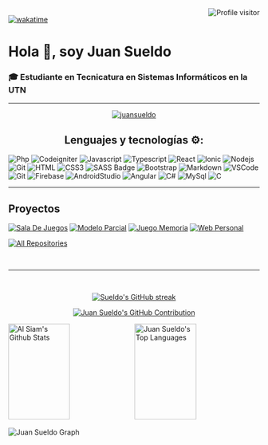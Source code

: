 <a href="https://komarev.com/ghpvc/?username=juansueldo">
  <img align="right" src="https://komarev.com/ghpvc/?username=juansueldo&label=Visitors&color=0e75b6&style=flat" alt="Profile visitor" />
</a>

[![wakatime](https://wakatime.com/badge/user/018b5c67-ed97-45fa-84be-51abba5b591f.svg)](https://wakatime.com/@018b5c67-ed97-45fa-84be-51abba5b591f)

  <h1>Hola <span>👋</span>, soy Juan Sueldo</h1>
  <h3>🎓 Estudiante en Tecnicatura en Sistemas Informáticos en la UTN</h3>
      <hr>
      <div text-align="center" style="display: inline_block">
        <p align="center">

 <a href="https://linkedin.com/in/juan-sueldo" target="_blank">
  <img src="https://img.shields.io/badge/LinkedIn-0077B5?style=for-the-badge&logo=linkedin&logoColor=white" alt="juansueldo"/>
 </a>
<br />
  <center><h2>Lenguajes y tecnologías ⚙️:</h2></center>
  
![Php](https://img.shields.io/badge/php-7474ac?style=for-the-badge&labelColor=black&logo=php&logoColor=7474ac)
![Codeigniter](https://img.shields.io/badge/codeigniter-e0491a?style=for-the-badge&labelColor=black&logo=codeigniter&logoColor=e0491a)
![Javascript](https://img.shields.io/badge/Javascript-F0DB4F?style=for-the-badge&labelColor=black&logo=javascript&logoColor=F0DB4F)
![Typescript](https://img.shields.io/badge/Typescript-007acc?style=for-the-badge&labelColor=black&logo=typescript&logoColor=007acc)
![React](https://img.shields.io/badge/-React-61DBFB?style=for-the-badge&labelColor=black&logo=react&logoColor=61DBFB)
![Ionic](https://camo.githubusercontent.com/1dc25a3b0ac719c353f9ce566b48738df88dab9aeacdc53a71846a01a5fb5c38/68747470733a2f2f696d672e736869656c64732e696f2f62616467652f696f6e69632d3136366266653f7374796c653d666f722d7468652d6261646765266c6162656c436f6c6f723d626c61636b266c6f676f3d696f6e6963266c6f676f436f6c6f723d313636626665)
![Nodejs](https://img.shields.io/badge/Nodejs-3C873A?style=for-the-badge&labelColor=black&logo=node.js&logoColor=3C873A)
![Git](https://camo.githubusercontent.com/bd2bd127c104ba5c98bb12c70801b075aee1f040009089510f69554300e7ff41/68747470733a2f2f696d672e736869656c64732e696f2f62616467652f4769742d4630353033323f7374796c653d666f722d7468652d6261646765266c6f676f3d676974266c6f676f436f6c6f723d7768697465)
![HTML](https://img.shields.io/badge/HTML5-E34F26?style=for-the-badge&logo=html5&logoColor=white)
![CSS3](https://img.shields.io/badge/CSS3-1572B6?style=for-the-badge&logo=css3&logoColor=white)
![SASS Badge](https://img.shields.io/badge/Sass-CC6699?style=for-the-badge&logo=sass&logoColor=white)
![Bootstrap](https://img.shields.io/badge/Bootstrap-563D7C?style=for-the-badge&logo=bootstrap&logoColor=white)
![Markdown](https://img.shields.io/badge/Markdown-000000?style=for-the-badge&logo=markdown&logoColor=white)
![VSCode](https://img.shields.io/badge/Visual_Studio-0078d7?style=for-the-badge&logo=visual%20studio&logoColor=white)
![Git](https://img.shields.io/badge/Git-F05032?style=for-the-badge&logo=git&logoColor=white)
![Firebase](https://img.shields.io/badge/firebase-ffcc30?style=for-the-badge&labelColor=black&logo=firebase&logoColor=ffcc30)
![AndroidStudio](https://img.shields.io/badge/android%20studio-6ba874?style=for-the-badge&labelColor=black&logo=android&logoColor=6ba874)
![Angular](https://img.shields.io/badge/angular-dd0031?style=for-the-badge&labelColor=black&logo=angular&logoColor=dd0031)
![C#](https://img.shields.io/badge/csharp-64237b?style=for-the-badge&labelColor=black&logo=csharp&logoColor=64237b)
![MySql](https://img.shields.io/badge/mysql-01758e?style=for-the-badge&labelColor=black&logo=mysql&logoColor=01758e)
![C](https://img.shields.io/badge/c-01589c?style=for-the-badge&labelColor=black&logo=c&logoColor=01589c)


<hr>

## Proyectos
[![Sala De Juegos](https://github-readme-stats.vercel.app/api/pin/?username=juansueldo&repo=TP1_Labo_IV&border_color=7F3FBF&bg_color=0D1117&title_color=C9D1D9&text_color=8B949E&icon_color=7F3FBF)](https://github.com/juansueldo/TP1_Labo_IV)
[![Modelo Parcial](https://github-readme-stats.vercel.app/api/pin/?username=juansueldo&repo=laboiv-pp&border_color=7F3FBF&bg_color=0D1117&title_color=C9D1D9&text_color=8B949E&icon_color=7F3FBF)](https://github.com/juansueldo/laboiv-pp)
[![Juego Memoria](https://github-readme-stats.vercel.app/api/pin/?username=juansueldo&repo=juegomemoriaApp&border_color=7F3FBF&bg_color=0D1117&title_color=C9D1D9&text_color=8B949E&icon_color=7F3FBF)](https://github.com/juansueldo/juegomemoriaApp)
[![Web Personal](https://github-readme-stats.vercel.app/api/pin/?username=juansueldo&repo=juansueldo.github.io&border_color=7F3FBF&bg_color=0D1117&title_color=C9D1D9&text_color=8B949E&icon_color=7F3FBF)](https://github.com/juansueldo/juansueldo.github.io)

<p align="left">
  <a href="https://github.com/juansueldo?tab=repositories" target="_blank"><img alt="All Repositories" title="All Repositories" src="https://img.shields.io/badge/-All%20Repos-2962FF?style=for-the-badge&logo=koding&logoColor=white"/></a>
</p>

<br/>
<hr/>
<br/>
<p align="center">
  <a href="https://github.com/juansueldo">
    <img src="https://github-readme-streak-stats.herokuapp.com/?user=juansueldo&theme=radical&border=7F3FBF&background=0D1117" alt="Sueldo's GitHub streak"/>
  </a>
</p>

<p align="center">
  <a href="https://github.com/juansueldo">
    <img src="https://github-profile-summary-cards.vercel.app/api/cards/profile-details?username=juansueldo&theme=radical" alt="Juan Sueldo's GitHub Contribution"/>
  </a>
</p>

<a> 
    <a href="https://github.com/juansueldo"><img alt="Al Siam's Github Stats" src="https://denvercoder1-github-readme-stats.vercel.app/api?username=juansueldo&show_icons=true&count_private=true&theme=react&border_color=7F3FBF&bg_color=0D1117&title_color=F85D7F&icon_color=F8D866" height="192px" width="49.5%"/></a>
  <a href="https://github.com/juansueldo"><img alt="Juan Sueldo's Top Languages" src="https://denvercoder1-github-readme-stats.vercel.app/api/top-langs/?username=juansueldo&langs_count=8&layout=compact&theme=react&border_color=7F3FBF&bg_color=0D1117&title_color=F85D7F&icon_color=F8D866" height="192px" width="49.5%"/></a>
  <br/>
</a>

![Juan Sueldo Graph](https://github-readme-activity-graph.vercel.app/graph?username=juansueldo&custom_title=Juan%20Sueldo's%20GitHub%20Activity%20Graph&bg_color=0D1117&color=7F3FBF&line=7F3FBF&point=7F3FBF&area_color=FFFFFF&title_color=FFFFFF&area=true)
    




    




<!---
juansueldo/juansueldo is a ✨ special ✨ repository because its `README.md` (this file) appears on your GitHub profile.
You can click the Preview link to take a look at your changes.
--->
